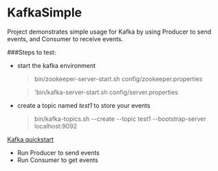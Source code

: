 # KafkaSimple

Project demonstrates simple usage for Kafka by using Producer to send events, and Consumer to receive events.

###Steps to test:
- start the kafka environment
  >bin/zookeeper-server-start.sh config/zookeeper.properties
  
  >'bin/kafka-server-start.sh config/server.properties
- create a topic named *test1* to store your events
  >bin/kafka-topics.sh --create --topic test1 --bootstrap-server localhost:9092

[Kafka quickstart](https://kafka.apache.org/quickstart)

- Run Producer to send events
- Run Consumer to get events